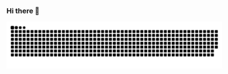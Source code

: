 ### Hi there 👋

<picture>
  <source media="(prefers-color-scheme: dark)" srcset="https://raw.githubusercontent.com/XOQDY/XOQDY/output/github-snake-dark.svg">
  <source media="(prefers-color-scheme: light)" srcset="https://raw.githubusercontent.com/XOQDY/XOQDY/output/github-snake.svg">
  <img alt="github contribution grid snake animation" src="https://raw.githubusercontent.com/XOQDY/XOQDY/output/github-snake.svg">
</picture>

